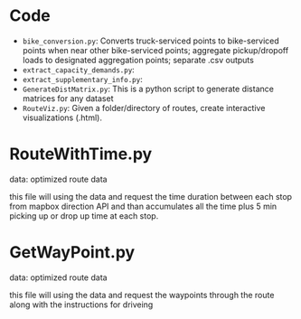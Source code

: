 # Code

* `bike_conversion.py`: Converts truck-serviced points to bike-serviced points when near other bike-serviced points; aggregate pickup/dropoff loads to designated aggregation points; separate .csv outputs
* `extract_capacity_demands.py`:
* `extract_supplementary_info.py`: 
* `GenerateDistMatrix.py`: This is a python script to generate distance matrices for any dataset
* `RouteViz.py`: Given a folder/directory of routes, create interactive visualizations (.html).

# RouteWithTime.py
  data: optimized route data
  
  this file will using the data and request the time duration between each stop from mapbox direction API and than accumulates all 
  the time plus 5 min picking up or drop up time at each stop.
  
  # GetWayPoint.py
  data: optimized route data
  
  this file will using the data and request the waypoints through the route along with the instructions for driveing


